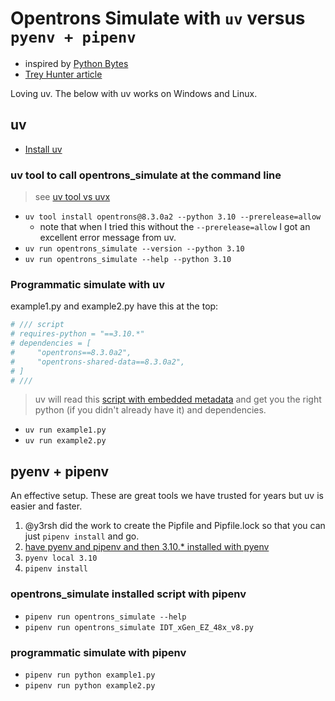 # Opentrons Simulate with `uv` versus `pyenv + pipenv`

- inspired by [Python Bytes](https://pythonbytes.fm/episodes/show/415/just-put-the-fries-in-the-bag-bro)
- [Trey Hunter article](https://treyhunner.com/2024/12/lazy-self-installing-python-scripts-with-uv/?featured_on=pythonbytes)

Loving uv.  The below with uv works on Windows and Linux.

## uv

- [Install uv](https://docs.astral.sh/uv/getting-started/installation/)

### uv tool to call opentrons_simulate at the command line

> see [uv tool vs uvx](https://docs.astral.sh/uv/concepts/tools/#tool-environments)

- `uv tool install opentrons@8.3.0a2 --python 3.10 --prerelease=allow`
  - note that when I tried this without the `--prerelease=allow` I got an excellent error message from uv.
- `uv run opentrons_simulate --version --python 3.10`
- `uv run opentrons_simulate --help --python 3.10`

### Programmatic simulate with uv

example1.py and example2.py have this at the top:

```python
# /// script
# requires-python = "==3.10.*"
# dependencies = [
#     "opentrons==8.3.0a2",
#     "opentrons-shared-data==8.3.0a2",
# ]
# ///
```

> uv will read this [script with embedded metadata](https://packaging.python.org/en/latest/specifications/inline-script-metadata/#example) and get you the right python (if you didn't already have it) and dependencies.

- `uv run example1.py`
- `uv run example2.py`

## pyenv + pipenv

An effective setup.  These are great tools we have trusted for years but uv is easier and faster.

1. @y3rsh did the work to create the Pipfile and Pipfile.lock so that you can just `pipenv install` and go.
1. [have pyenv and pipenv and then 3.10.* installed with pyenv](https://github.com/Opentrons/opentrons/blob/edge/DEV_SETUP.md#2-install-pyenv-and-python)
1. `pyenv local 3.10`
1. `pipenv install`

### opentrons_simulate installed script with pipenv

- `pipenv run opentrons_simulate --help`
- `pipenv run opentrons_simulate IDT_xGen_EZ_48x_v8.py`

### programmatic simulate with pipenv

- `pipenv run python example1.py`
- `pipenv run python example2.py`
